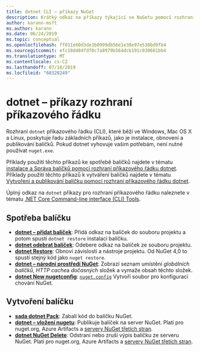 ```yaml
---
title: dotnet CLI – příkazy NuGet
description: Krátký odkaz na příkazy týkající se NuGetu pomocí rozhraní příkazového řádku dotnet.
author: karann-msft
ms.author: karann
ms.date: 06/24/2019
ms.topic: conceptual
ms.openlocfilehash: ff011e60d3de3b0999db56e1e30e97e538bd9fb4
ms.sourcegitcommit: efc18d484fdf0c7a8979b564dcb191c030601bb4
ms.translationtype: MT
ms.contentlocale: cs-CZ
ms.lasthandoff: 07/18/2019
ms.locfileid: "68328249"
---
```

# <a name="dotnet-cli-commands"></a>dotnet – příkazy rozhraní příkazového řádku

Rozhraní `dotnet` příkazového řádku (CLI), které běží ve Windows, Mac OS X a Linux, poskytuje řadu základních příkazů, jako je instalace, obnovení a publikování balíčků. Pokud dotnet vyhovuje vašim potřebám, není nutné používat `nuget.exe`.

Příklady použití těchto příkazů ke spotřebě balíčků najdete v tématu [instalace a Správa balíčků pomocí rozhraní příkazového řádku dotnet](../consume-packages/install-use-packages-dotnet-cli.md). Příklady použití těchto příkazů k vytváření balíčků najdete v tématu [Vytvoření a publikování balíčku pomocí rozhraní příkazového řádku dotnet](../quickstart/create-and-publish-a-package-using-the-dotnet-cli.md).

Úplný odkaz na `dotnet` příkazy pro rozhraní příkazového řádku naleznete v tématu [.NET Core Command-line interface (CLI) Tools](/dotnet/core/tools/?tabs=netcore2x).

## <a name="package-consumption"></a>Spotřeba balíčku

- [**dotnet – přidat balíček**](/dotnet/core/tools/dotnet-add-package): Přidá odkaz na balíček do souboru projektu a potom spustí `dotnet restore` instalaci balíčku.
- [**dotnet odebrat balíček**](/dotnet/core/tools/dotnet-remove-package): Odebere odkaz na balíček ze souboru projektu.
- [**dotnet Restore**](/dotnet/core/tools/dotnet-restore?tabs=netcore2x): Obnoví závislosti a nástroje projektu. Od NuGet 4,0 to spustí stejný kód jako `nuget restore`.
- [**dotnet – národní prostředí NuGet**](/dotnet/core/tools/dotnet-nuget-locals): Zobrazí seznam umístění *globálních balíčků*, *HTTP cache*a *dočasných* složek a vymaže obsah těchto složek.
- [**dotnet New nugetconfig**](/dotnet/core/tools/dotnet-new): [`nuget.config`](../reference/nuget-config-file.md) Vytvoří soubor pro konfiguraci chování NuGet.

## <a name="package-creation"></a>Vytvoření balíčku

- [**sada dotnet Pack**](/dotnet/core/tools/dotnet-pack?tabs=netcore2x): Zabalí kód do balíčku NuGet.
- [**dotnet – vložení nugetu**](/dotnet/core/tools/dotnet-nuget-push): Publikuje balíček na server NuGet. Platí pro nuget.org, Azure Artifacts a [servery NuGet třetích stran](../hosting-packages/overview.md).
- [**dotnet NuGet Delete**](/dotnet/core/tools/dotnet-nuget-delete): Odstraní nebo zruší výpis balíčku ze serveru NuGet. Platí pro nuget.org, Azure Artifacts a [servery NuGet třetích stran](../hosting-packages/overview.md).

